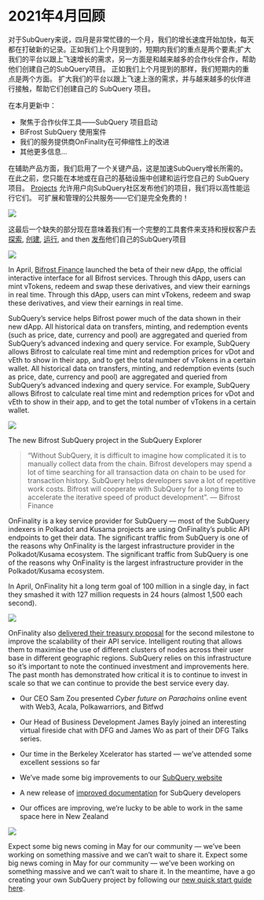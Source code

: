 # 2021年4月回顾

对于SubQuery来说，四月是非常忙碌的一个月，我们的增长速度开始加快，每天都在打破新的记录。正如我们上个月提到的，短期内我们的重点是两个要素;扩大我们的平台以跟上飞速增长的需求，另一方面是和越来越多的合作伙伴合作，帮助他们创建自己的SubQuery项目。 正如我们上个月提到的那样，我们短期内的重点是两个方面。 扩大我们的平台以跟上飞速上涨的需求，并与越来越多的伙伴进行接触，帮助它们创建自己的 SubQuery 项目。

在本月更新中：

-   聚焦于合作伙伴工具——SubQuery 项目启动
-   BiFrost SubQuery 使用案件
-   我们的服务提供商OnFinality在可伸缩性上的改进
-   其他更多信息...

在辅助产品方面，我们启用了一个关键产品，这是加速SubQuery增长所需的。 在此之前，您只能在本地或在自己的基础设施中创建和运行您自己的 SubQuery 项目。 [Projects](https://project.subquery.network/) 允许用户向SubQuery社区发布他们的项目，我们将以高性能运行它们。 可扩展和管理的公共服务——它们是完全免费的！

![](https://miro.medium.com/max/1400/0*zZkmiEq5g2BbAxfl)

这最后一个缺失的部分现在意味着我们有一个完整的工具套件来支持和授权客户去 [探索](https://explorer.subquery.network/), [创建](https://doc.subquery.network/quickstart.html), [运行](https://doc.subquery.network/run/indexing_query.html), and then [发布](https://doc.subquery.network/publish/publish.html#benefits)他们自己的SubQuery项目

![](https://miro.medium.com/max/1400/0*pDQgyo3phe2ZcMml)

In April, [Bifrost Finance](https://bifrost.finance/) launched the beta of their new dApp, the official interactive interface for all Bifrost services. Through this dApp, users can mint vTokens, redeem and swap these derivatives, and view their earnings in real time. Through this dApp, users can mint vTokens, redeem and swap these derivatives, and view their earnings in real time.

SubQuery’s service helps Bifrost power much of the data shown in their new dApp. All historical data on transfers, minting, and redemption events (such as price, date, currency and pool) are aggregated and queried from SubQuery’s advanced indexing and query service. For example, SubQuery allows Bifrost to calculate real time mint and redemption prices for vDot and vEth to show in their app, and to get the total number of vTokens in a certain wallet. All historical data on transfers, minting, and redemption events (such as price, date, currency and pool) are aggregated and queried from SubQuery’s advanced indexing and query service. For example, SubQuery allows Bifrost to calculate real time mint and redemption prices for vDot and vEth to show in their app, and to get the total number of vTokens in a certain wallet.

![](https://miro.medium.com/max/1400/0*heWoX8Kw1nm1iYd9)

The new Bifrost SubQuery project in the SubQuery Explorer

> “Without SubQuery, it is difficult to imagine how complicated it is to manually collect data from the chain. Bifrost developers may spend a lot of time searching for all transaction data on chain to be used for transaction history. SubQuery helps developers save a lot of repetitive work costs. Bifrost will cooperate with SubQuery for a long time to accelerate the iterative speed of product development”. — Bifrost Finance

OnFinality is a key service provider for SubQuery — most of the SubQuery indexers in Polkadot and Kusama projects are using OnFinality’s public API endpoints to get their data. The significant traffic from SubQuery is one of the reasons why OnFinality is the largest infrastructure provider in the Polkadot/Kusama ecosystem. The significant traffic from SubQuery is one of the reasons why OnFinality is the largest infrastructure provider in the Polkadot/Kusama ecosystem.

In April, OnFinality hit a long term goal of 100 million in a single day, in fact they smashed it with 127 million requests in 24 hours (almost 1,500 each second).

![](https://miro.medium.com/max/1400/0*FLq4vXluI9CTiBQ8)

OnFinality also [delivered their treasury proposal](https://kusama.polkassembly.io/treasury/72) for the second milestone to improve the scalability of their API service. Intelligent routing that allows them to maximise the use of different clusters of nodes across their user base in different geographic regions. SubQuery relies on this infrastructure so it’s important to note the continued investment and improvements here. The past month has demonstrated how critical it is to continue to invest in scale so that we can continue to provide the best service every day.

-   Our CEO Sam Zou presented _Cyber future on Parachains_ online event with Web3, Acala, Polkawarriors, and Bitfwd

-   Our Head of Business Development James Bayly joined an interesting virtual fireside chat with DFG and James Wo as part of their DFG Talks series.

-   Our time in the Berkeley Xcelerator has started — we’ve attended some excellent sessions so far
-   We’ve made some big improvements to our [SubQuery website](https://subquery.network/)
-   A new release of [improved documentation](https://doc.subquery.network/) for SubQuery developers
-   Our offices are improving, we’re lucky to be able to work in the same space here in New Zealand

![](https://miro.medium.com/max/1400/0*cOsJ2TLa4yqpY0Ig)

Expect some big news coming in May for our community — we’ve been working on something massive and we can’t wait to share it. Expect some big news coming in May for our community — we’ve been working on something massive and we can’t wait to share it. In the meantime, have a go creating your own SubQuery project by following our [new quick start guide here](https://doc.subquery.network/quickstart.html).
